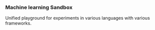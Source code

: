 ### Machine learning Sandbox
Unified playground for experiments in various languages with various frameworks.